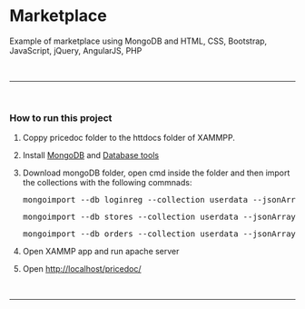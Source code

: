 <h1>Marketplace</h1>
<p>Example of marketplace using MongoDB and HTML, CSS, Bootstrap, JavaScript, jQuery, AngularJS, PHP</p>
<br><hr><br>
<h3>How to run this project</h3>
<ol>
  <li><p>Coppy pricedoc folder to the httdocs folder of XAMMPP.</p></li>
  <li><p>Install <a target="_blank" href="https://www.mongodb.com/try/download">MongoDB</a> and <a target="_blank" href="https://www.mongodb.com/try/download/database-tools">Database tools</a></p></li>
  <li><p>Download mongoDB folder, open cmd inside the folder and then import the collections with the following commnads:</p>
    <pre>mongoimport --db loginreg --collection userdata --jsonArray –file pathToFolder\mongoDB\userdata.json</pre>
    <pre>mongoimport --db stores --collection userdata --jsonArray –file pathToFolder\mongoDB\storeinfo.json</pre>
    <pre>mongoimport --db orders --collection userdata --jsonArray –file pathToFolder\mongoDB\my_db\orderinfo.json</pre>
  </li>
  <li><p>Open XAMMP app and run apache server</p></li>
  <li><p>Open <a  target="_blank" href="http://localhost/pricedoc/">http://localhost/pricedoc/</a> </p></li>
</ol>
<br><hr><br>
   
